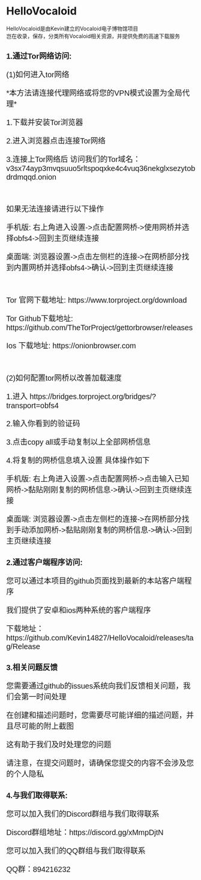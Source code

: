 # HelloVocaloid
HelloVocaloid是由Kevin建立的Vocaloid电子博物馆项目
<br>岂在收录，保存，分类所有Vocaloid相关资源，并提供免费的高速下载服务
<br>
<h1 style="font-family:arial;font-size:20px;">1.通过Tor网络访问:</h1>
<p style="font-family:arial;font-size:20px;">(1)如何进入tor网络</p> 
<p style="font-family:arial;font-size:20px;">*本方法请连接代理网络或将您的VPN模式设置为全局代理*</p>
<p style="font-family:arial;font-size:20px;">1.下载并安装Tor浏览器</p>
<p style="font-family:arial;font-size:20px;">2.进入浏览器点击连接Tor网络</p>
<p style="font-family:arial;font-size:20px;">3.连接上Tor网络后 访问我们的Tor域名：v3sx74ayp3mvqsuuo5rltspoqxke4c4vuq36nekglxsezytobdrdmqqd.onion</p>
<br />
<p style="font-family:arial;font-size:20px;">如果无法连接请进行以下操作</p>
<p style="font-family:arial;font-size:20px;">手机版: 右上角进入设置->点击配置网桥->使用网桥并选择obfs4->回到主页继续连接</p> 
<p style="font-family:arial;font-size:20px;">桌面端: 浏览器设置->点击左侧栏的连接->在网桥部分找到内置网桥并选择obfs4->确认->回到主页继续连接</p> 
&nbsp;
<p style="font-family:arial;font-size:20px;">Tor 官网下载地址: https://www.torproject.org/download</p> 
<p style="font-family:arial;font-size:20px;">Tor Github下载地址: https://github.com/TheTorProject/gettorbrowser/releases</p> 
<p style="font-family:arial;font-size:20px;">Ios 下载地址: https://onionbrowser.com</p> 
&nbsp;
<p style="font-family:arial;font-size:20px;">(2)如何配置tor网桥以改善加载速度</p> 
<p style="font-family:arial;font-size:20px;">1.进入 https://bridges.torproject.org/bridges/?transport=obfs4</p> 
<p style="font-family:arial;font-size:20px;">2.输入你看到的验证码</p> 
<p style="font-family:arial;font-size:20px;">3.点击copy all或手动复制以上全部网桥信息</p> 
<p style="font-family:arial;font-size:20px;">4.将复制的网桥信息填入设置 具体操作如下</p> 
<p style="font-family:arial;font-size:20px;">手机版: 右上角进入设置->点击配置网桥->点击输入已知网桥->黏贴刚刚复制的网桥信息->确认->回到主页继续连接</p> 
<p style="font-family:arial;font-size:20px;">桌面端: 浏览器设置->点击左侧栏的连接->在网桥部分找到手动添加网桥->黏贴刚刚复制的网桥信息->确认->回到主页继续连接</p> 
<h1 style="font-family:arial;font-size:20px;">2.通过客户端程序访问:</h1>
<p style="font-family:arial;font-size:20px;">您可以通过本项目的github页面找到最新的本站客户端程序</p> 
<p style="font-family:arial;font-size:20px;">我们提供了安卓和ios两种系统的客户端程序</p>
<p style="font-family:arial;font-size:20px;">下载地址：https://github.com/Kevin14827/HelloVocaloid/releases/tag/Release</p>
<h1 style="font-family:arial;font-size:20px;">3.相关问题反馈</h1>
<p style="font-family:arial;font-size:20px;">您需要通过github的issues系统向我们反馈相关问题，我们会第一时间处理</p> 
<p style="font-family:arial;font-size:20px;">在创建和描述问题时，您需要尽可能详细的描述问题，并且尽可能的附上截图</p>
<p style="font-family:arial;font-size:20px;">这有助于我们及时处理您的问题</p>
<p style="font-family:arial;font-size:20px;">请注意，在提交问题时，请确保您提交的内容不会涉及您的个人隐私</p>

<h1 style="font-family:arial;font-size:20px;">4.与我们取得联系:</h1>
<p style="font-family:arial;font-size:20px;">您可以加入我们的Discord群组与我们取得联系</p> 
<p style="font-family:arial;font-size:20px;">Discord群组地址：https://discord.gg/xMmpDjtN</p>
<p style="font-family:arial;font-size:20px;">您可以加入我们的QQ群组与我们取得联系</p>
<p style="font-family:arial;font-size:20px;">QQ群：894216232</p>
